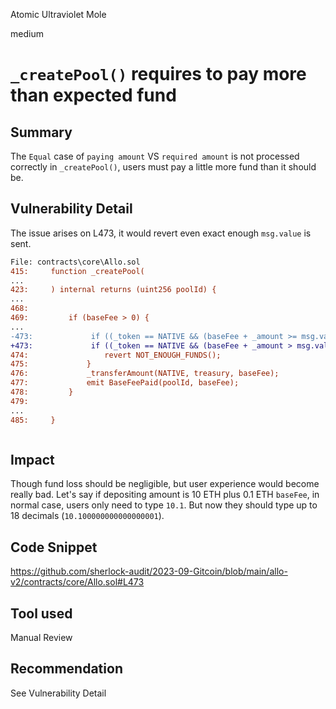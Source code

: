 Atomic Ultraviolet Mole

medium

# ````_createPool()```` requires to pay more than expected fund
## Summary
The ````Equal```` case of ````paying amount```` VS ````required amount```` is not processed correctly in ````_createPool()````, users must pay a little more fund than it should be.

## Vulnerability Detail
The issue arises on L473, it would revert even exact enough ````msg.value```` is sent.
```diff
File: contracts\core\Allo.sol
415:     function _createPool(
...
423:     ) internal returns (uint256 poolId) {
...
468: 
469:         if (baseFee > 0) {
...
-473:             if ((_token == NATIVE && (baseFee + _amount >= msg.value)) || (_token != NATIVE && baseFee >= msg.value)) {
+473:             if ((_token == NATIVE && (baseFee + _amount > msg.value)) || (_token != NATIVE && baseFee > msg.value)) {
474:                 revert NOT_ENOUGH_FUNDS(); 
475:             }
476:             _transferAmount(NATIVE, treasury, baseFee);
477:             emit BaseFeePaid(poolId, baseFee);
478:         }
479: 
...
485:     }



```

## Impact
Though fund loss should be negligible, but user experience would become really bad.
Let's say if depositing amount is 10 ETH plus 0.1 ETH ````baseFee````,  in normal case, users only need to type ````10.1````. But now they should type up to 18 decimals (````10.100000000000000001````).

## Code Snippet
https://github.com/sherlock-audit/2023-09-Gitcoin/blob/main/allo-v2/contracts/core/Allo.sol#L473

## Tool used

Manual Review

## Recommendation
See Vulnerability Detail